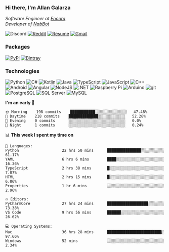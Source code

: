 ### Hi there, I'm Allan Galarza
*Software Engineer at [Encora](https://encora.com)*  
*Developer of [NabBot](https://nabbot.xyz)*

![Discord](https://img.shields.io/badge/Galarzaa%238515-7289DA?logo=discord&style=flat-square&logoColor=white)
[![Reddit](https://img.shields.io/badge//u/Galarzaa-FF4500?logo=reddit&style=flat-square&logoColor=white)](https://reddit.com/u/Galarzaa)
[![Resume](https://img.shields.io/badge/Resume-000000?logo=github&style=flat-square&logoColor=white)](https://galarzaa90.github.io)
[![Gmail](https://img.shields.io/badge/Email-D14836?logo=gmail&style=flat-square&logoColor=white)](mailto:allan.galarza@gmail.com)

### Packages
[![PyPi](https://img.shields.io/badge/PyPi-3775A9?logo=pypi&style=flat-square&logoColor=white)](https://pypi.org/user/Galarzaa90/)
[![Bintray](https://img.shields.io/badge/Bintray-43A047?logo=jfrog-bintray&style=flat-square&logoColor=white)](https://bintray.com/galarzaa90/maven)

### Technologies
![Python](https://img.shields.io/badge/Python-4B8BBE?style=flat-square&logo=python&logoColor=white)
![C#](https://img.shields.io/badge/C%23-690081?style=flat-square&logo=c-sharp&logoColor=white)
![Kotlin](https://img.shields.io/badge/Kotlin-5848F4?logo=kotlin&style=flat-square&logoColor=white)
![Java](https://img.shields.io/badge/Java-ED8B00?style=flat-square&logo=java)
![TypeScript](https://img.shields.io/badge/TypeScript-007ACC?style=flat-square&logo=typescript)
![JavaScript](https://img.shields.io/badge/JavaScript-323330?style=flat-square&logo=javascript&logoColor=white)
![C++](https://img.shields.io/badge/C%2B%2B-0180CD?style=flat-square&logo=c%2B%2B)
![Android](https://img.shields.io/badge/Android-78C257?style=flat-square&logo=android&logoColor=white)
![Angular](https://img.shields.io/badge/Angular-C3002F?style=flat-square&logo=angular)
![NodeJS](https://img.shields.io/badge/NodeJS-3C873A?style=flat-square&logo=node.js&logoColor=white)
![.NET](https://img.shields.io/badge/.NET-690081?style=flat-square&logo=.net)
![Raspberry Pi](https://img.shields.io/badge/RaspberryPi-C41949?style=flat-square&logo=raspberry-pi)
![Arduino](https://img.shields.io/badge/Arduino-00979D?style=flat-square&logo=arduino&logoColor=white)
![git](https://img.shields.io/badge/git-F05133?style=flat-square&logo=git&logoColor=white)
![PostgreSQL](https://img.shields.io/badge/PostgreSQL-0064a5?style=flat-square&logo=postgresql)
![SQL Server](https://img.shields.io/badge/SQL_Server-E02E28?style=flat-square&logo=microsoft-sql-server)
![MySQL](https://img.shields.io/badge/MySQL-00758F?style=flat-square&logo=mysql&logoColor=white)

<!--
**Galarzaa90/Galarzaa90** is a ✨ _special_ ✨ repository because its `README.md` (this file) appears on your GitHub profile.

Here are some ideas to get you started:

- 🔭 I’m currently working on ...
- 🌱 I’m currently learning ...
- 👯 I’m looking to collaborate on ...
- 🤔 I’m looking for help with ...
- 💬 Ask me about ...
- 📫 How to reach me: ...
- 😄 Pronouns: ...
- ⚡ Fun fact: ...
-->

<!--START_SECTION:waka-->
**I'm an early 🐤** 

```text
🌞 Morning    198 commits    ███████████░░░░░░░░░░░░░░   47.48% 
🌆 Daytime    218 commits    █████████████░░░░░░░░░░░░   52.28% 
🌃 Evening    0 commits      ░░░░░░░░░░░░░░░░░░░░░░░░░   0.0% 
🌙 Night      1 commits      ░░░░░░░░░░░░░░░░░░░░░░░░░   0.24%

```


📊 **This week I spent my time on** 

```text
💬 Languages: 
Python                   22 hrs 50 mins      ███████████████░░░░░░░░░░   61.17% 
YAML                     6 hrs 6 mins        ████░░░░░░░░░░░░░░░░░░░░░   16.36% 
TypeScript               2 hrs 38 mins       █░░░░░░░░░░░░░░░░░░░░░░░░   7.07% 
HTML                     2 hrs 15 mins       █░░░░░░░░░░░░░░░░░░░░░░░░   6.06% 
Properties               1 hr 6 mins         ░░░░░░░░░░░░░░░░░░░░░░░░░   2.96%

🔥 Editors: 
PyCharmCore              27 hrs 24 mins      ██████████████████░░░░░░░   73.38% 
VS Code                  9 hrs 56 mins       ██████░░░░░░░░░░░░░░░░░░░   26.62%

💻 Operating Systems: 
Mac                      36 hrs 28 mins      ████████████████████████░   97.66% 
Windows                  52 mins             ░░░░░░░░░░░░░░░░░░░░░░░░░   2.34%

```


<!--END_SECTION:waka-->

